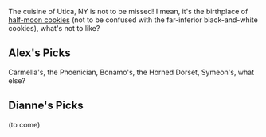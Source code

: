 <!-- This just provides a convenient way for viewing the visual essay, it is not actually needed in the essay -->
<!-- <a href="https://essays.juncture-digital.org"><img src="https://alexbrymer.github.io/juncture-site/images/Utica_WV_banner.jpeg"></a>-->
<param ve-config
	  title="Eating in Utica"
	  source-image="https://alexbrymer.github.io/juncture-site/images/Utica_WV_banner.jpeg"
	  banner="https://alexbrymer.github.io/juncture-site/images/Utica_WV_banner.jpeg"

<!-- Essay configuration -->
<param ve-config
       title="Example"
       layout="vertical">

<!-- ve-entity tags declare entities relevant to the essay -->
<param ve-entity eid="Q2495519"> <!-- Utica! -->

<!-- 43.09666863217048, -75.25207725099554  Hemstroughts -->
<!-- 43.07968190762451, -75.31793481561287 Carmella's -->
<!-- 42.80930606782463, -75.25250231747623 Horned Dorset -->
<!-- 43.07840882976337, -75.3848190021217 Bonnamo's -->
<!-- 43.093079633995664, -75.27671975979375 Phoenician-->
<!-- 43.10243394883792, -75.2995955732846 Symeon's -->


The cuisine of Utica, NY is not to be missed!  I mean, it's the birthplace of <a href="https://hollandfarms.com/bakery/half-moon-cookies/">half-moon cookies</a> (not to be confused with the far-inferior black-and-white cookies), what's not to like?
<param ve-image
       fit="contain"
       url="https://www.syracuse.com/resizer/tINgX5QXGBAQWCbtbrmheNep3FE=/700x0/smart/advancelocal-adapter-image-uploads.s3.amazonaws.com/expo.advance.net/img/c9b2ccbadd/width2048/e5d_hemstroughtsbakeriesutica3.jpeg"
       description='Yum.'>

## Alex's Picks
Carmella's, the Phoenician, Bonamo's, the Horned Dorset, Symeon's, what else?
<param ve-map center="Q2495519" zoom="11">

## Dianne's Picks
(to come)
